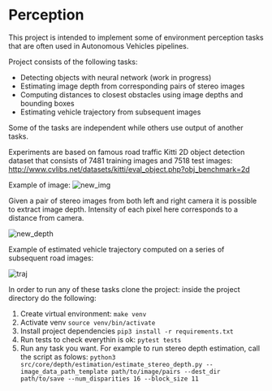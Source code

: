 # Perception

This project is intended to implement some of environment 
perception tasks that are often used in Autonomous Vehicles pipelines.

Project consists of the following tasks:
* Detecting objects with neural network (work in progress)
* Estimating image depth from corresponding pairs of stereo images
* Computing distances to closest obstacles using image depths and bounding boxes
* Estimating vehicle trajectory from subsequent images

Some of the tasks are independent while others use output of another tasks.

Experiments are based on famous road traffic Kitti 2D object detection dataset
that consists of 7481 training images and 7518 test images:
http://www.cvlibs.net/datasets/kitti/eval_object.php?obj_benchmark=2d

Example of image:
![new_img](https://user-images.githubusercontent.com/61888740/77573415-b3b67e80-6ee1-11ea-9d6a-01c07f203211.png)

Given a pair of stereo images from both left and right camera it is possible to extract image depth.
Intensity of each pixel here corresponds to a distance from camera.

![new_depth](https://user-images.githubusercontent.com/61888740/77573548-e2345980-6ee1-11ea-8346-1b154917bdc9.png)

Example of estimated vehicle trajectory computed on a series of subsequent road images:

![traj](https://user-images.githubusercontent.com/61888740/77574579-4a376f80-6ee3-11ea-9e9a-549a6eb1420f.png)

In order to run any of these tasks clone the project:
inside the project directory do the following:

1) Create virtual environment:
`make venv`
2) Activate venv
`source venv/bin/activate`
3) Install project dependencies
`pip3 install -r requirements.txt`
4) Run tests to check everythin is ok:
`pytest tests`
5) Run any task you want. For example to run stereo depth estimation, call the script as folows:
`python3 src/core/depth/estimation/estimate_stereo_depth.py --image_data_path_template path/to/image/pairs --dest_dir path/to/save --num_disparities 16 --block_size 11`

